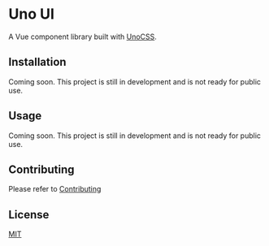 # Uno UI

A Vue component library built with [UnoCSS](https://github.com/unocss/unocss).

## Installation

Coming soon. This project is still in development and is not ready for public use.

## Usage

Coming soon. This project is still in development and is not ready for public use.

## Contributing

Please refer to [Contributing](https://github.com/f3ve/.github/blob/main/CONTRIBUTING.md)

## License

[MIT](https://github.com/f3ve/uno-ui)
